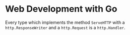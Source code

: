 # Web Development with Go

Every type which implements the method `ServeHTTP` with a `http.ResponseWriter` and a `http.Request`
is a `http.Handler`.
